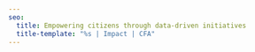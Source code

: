```yaml
---
seo:
  title: Empowering citizens through data-driven initiatives
  title-template: "%s | Impact | CFA"
---
```


